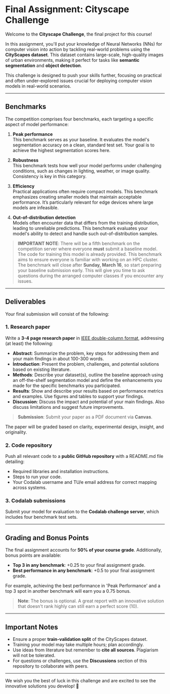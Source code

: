 # Final Assignment: Cityscape Challenge  

Welcome to the **Cityscape Challenge**, the final project for this course!  

In this assignment, you'll put your knowledge of Neural Networks (NNs) for computer vision into action by tackling real-world problems using the **CityScapes dataset**. This dataset contains large-scale, high-quality images of urban environments, making it perfect for tasks like **semantic segmentation** and **object detection**.  

This challenge is designed to push your skills further, focusing on practical and often under-explored issues crucial for deploying computer vision models in real-world scenarios.  

---

## Benchmarks  

The competition comprises four benchmarks, each targeting a specific aspect of model performance:  

1. **Peak performance**  
   This benchmark serves as your baseline. It evaluates the model's segmentation accuracy on a clean, standard test set. Your goal is to achieve the highest segmentation scores here.  

2. **Robustness**  
   This benchmark tests how well your model performs under challenging conditions, such as changes in lighting, weather, or image quality. Consistency is key in this category.  

3. **Efficiency**  
   Practical applications often require compact models. This benchmark emphasizes creating smaller models that maintain acceptable performance. It’s particularly relevant for edge devices where large models are infeasible.  

4. **Out-of-distribution detection**  
   Models often encounter data that differs from the training distribution, leading to unreliable predictions. This benchmark evaluates your model's ability to detect and handle such out-of-distribution samples.  

> **IMPORTANT NOTE**: There will be a fifth benchmark on the competition server where everyone **must** submit a baseline model. The code for training this model is already provided. This benchmark aims to ensure everyone is familiar with working on an HPC cluster. The benchmark will close after **Sunday, March 16**, so start preparing your baseline submission early. This will give you time to ask questions during the arranged computer classes if you encounter any issues.
---

## Deliverables  

Your final submission will consist of the following:  

### 1. Research paper  
Write a **3-4 page research paper** in [IEEE double-column format](https://www.overleaf.com/latex/templates/ieee-conference-template/grfzhhncsfqn), addressing (at least) the following:  

- **Abstract**: Summarize the problem, key steps for addressing them and your main findings in about 100-300 words.
- **Introduction**: Present the problem, challenges, and potential solutions based on existing literature.  
- **Methods**: Describe your dataset(s), outline the baseline approach using an off-the-shelf segmentation model and define the enhancements you made for the specific benchmarks you participated.  
- **Results**: Show and describe your results based on performance metrics and examples. Use figures and tables to support your findings. 
- **Discussion**: Discuss the impact and potential of your main findings. Also discuss limitations and suggest future improvements.

> **Submission**: Submit your paper as a PDF document via **Canvas**.

The paper will be graded based on clarity, experimental design, insight, and originality.  

### 2. Code repository  
Push all relevant code to a **public GitHub repository** with a README.md file detailing:  
- Required libraries and installation instructions.  
- Steps to run your code.  
- Your Codalab username and TU/e email address for correct mapping across systems.  

### 3. Codalab submissions  
Submit your model for evaluation to the **Codalab challenge server**, which includes four benchmark test sets.  

---

## Grading and Bonus Points  

The final assignment accounts for **50% of your course grade**. Additionally, bonus points are available:  

- **Top 3 in any benchmark**: +0.25 to your final assignment grade.  
- **Best performance in any benchmark**: +0.5 to your final assignment grade.  

For example, achieving the best performance in 'Peak Performance' and a top 3 spot in another benchmark will earn you a 0.75 bonus.  

> **Note**: The bonus is optional. A great report with an innovative solution that doesn't rank highly can still earn a perfect score (10).  

---

## Important Notes  

- Ensure a proper **train-validation split** of the CityScapes dataset.  
- Training your model may take multiple hours; plan accordingly.  
- Use ideas from literature but remember to **cite all sources**. Plagiarism will not be tolerated.  
- For questions or challenges, use the **Discussions** section of this repository to collaborate with peers.  

---

We wish you the best of luck in this challenge and are excited to see the innovative solutions you develop! 🚀